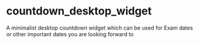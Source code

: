 # countdown_desktop_widget
A minimalist desktop countdown widget which can be used for Exam dates or other important dates you are looking forward to
